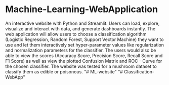 # Machine-Learning-WebApplication

An interactive website with Python and Streamlit. Users can load, explore, visualize and interact with data, and generate dashboards instantly. The web application will allow users to choose a classification algorithm (Logistic Regression, Random Forest, Support Vector Machine) they want to use and let them interactively set hyper-parameter values like regularization and normalization parameters for the classifier.
The users would also be able to view the scores (Accuracy Score, Precision Score, Recall Score and F1 Score) as well as view the plotted Confusion Matrix and ROC - Curve for the chosen classifier. 
The website was tested for a mushroom dataset to classify them as edible or poisonous.
"# ML-website" 
"# Classification-WebApp" 
